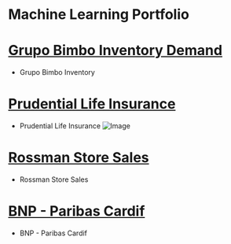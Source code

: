 # Machine Learning Portfolio

# [Grupo Bimbo Inventory Demand](https://github.com/ofigue/GrupoBimboInventoryDemand)

* Grupo Bimbo Inventory

# [Prudential Life Insurance](https://github.com/ofigue/PrudentialLifeInsurance)

* Prudential Life Insurance
![Image](/images/your_image.png)

# [Rossman Store Sales](https://github.com/ofigue/RossmanStoreSales)

* Rossman Store Sales

# [BNP - Paribas Cardif ](https://github.com/ofigue/BNP-ParibasCardif)

* BNP - Paribas Cardif
